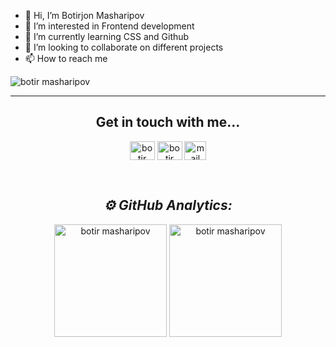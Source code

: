 - 👋 Hi, I’m Botirjon Masharipov
- 👀 I’m interested in Frontend development
- 🌱 I’m currently learning CSS and Github
- 💞️ I’m looking to collaborate on different projects    
- 📫 How to reach me 

<img src="https://komarev.com/ghpvc/?username=botirmasharipov&label=Profile%20views&color=0e75b6&style=flat" alt="botir masharipov" />

---

<h2 align="center"> Get in touch with me...</h2>
<p align="center">
<a href="https://twitter.com/botirmasharipov" target="blank"><img align="center" src="https://cdn.jsdelivr.net/npm/simple-icons@3.0.1/icons/twitter.svg" alt="botir masharipov" height="30" width="40" /></a>
<a href="https://www.linkedin.com/in/botirjon-masharipov/" target="blank"><img align="center" src="https://cdn.jsdelivr.net/npm/simple-icons@3.0.1/icons/linkedin.svg" alt="botir masharipov" height="30" width="40" /></a>
 <a href="mailto:masbotirjon963@gmail.com"><img align="center" alt="mail me" width="35px" src="https://cdn.jsdelivr.net/npm/simple-icons@3.0.1/icons/gmail.svg" height="30" width="40"  /></a>
</p>
<br>

<h2 align="center"><i>⚙ GitHub Analytics:</i></h2>

<p align="center">
    <img height="180em" src="https://github-readme-streak-stats.herokuapp.com/?user=botirmasharipov&theme=dracula" alt="botir masharipov" />
    <img height="180em" src="https://github-readme-stats.vercel.app/api?username=botirmasharipov&show_icons=true&theme=dracula&locale=en" alt="botir masharipov" />
</p>
